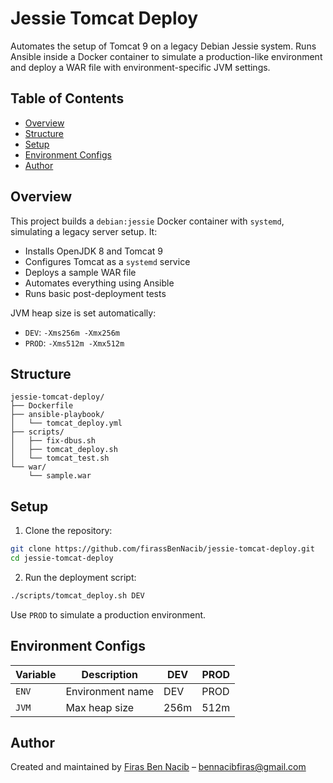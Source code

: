 
# Jessie Tomcat Deploy

Automates the setup of Tomcat 9 on a legacy Debian Jessie system. Runs Ansible inside a Docker container to simulate a production-like environment and deploy a WAR file with environment-specific JVM settings.


## Table of Contents

* [Overview](#overview)
* [Structure](#structure)
* [Setup](#setup)
* [Environment Configs](#environment-configs)
* [Author](#author)

## Overview

This project builds a `debian:jessie` Docker container with `systemd`, simulating a legacy server setup. It:

* Installs OpenJDK 8 and Tomcat 9
* Configures Tomcat as a `systemd` service
* Deploys a sample WAR file
* Automates everything using Ansible
* Runs basic post-deployment tests

JVM heap size is set automatically:

* `DEV`: `-Xms256m -Xmx256m`
* `PROD`: `-Xms512m -Xmx512m`

## Structure

```
jessie-tomcat-deploy/
├── Dockerfile
├── ansible-playbook/
│   └── tomcat_deploy.yml
├── scripts/
│   ├── fix-dbus.sh
│   ├── tomcat_deploy.sh
│   └── tomcat_test.sh
└── war/
    └── sample.war
```



## Setup

1. Clone the repository:

```bash
git clone https://github.com/firassBenNacib/jessie-tomcat-deploy.git
cd jessie-tomcat-deploy
```

2. Run the deployment script:

```bash
./scripts/tomcat_deploy.sh DEV
```

Use `PROD` to simulate a production environment.



## Environment Configs

| Variable | Description      | DEV  | PROD |
| -------- | ---------------- | ---- | ---- |
| `ENV`    | Environment name | DEV  | PROD |
| `JVM`    | Max heap size    | 256m | 512m |


## Author

Created and maintained by [Firas Ben Nacib](https://github.com/firassBenNacib) – [bennacibfiras@gmail.com](mailto:bennacibfiras@gmail.com)

